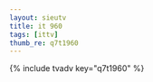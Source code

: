 ```yaml
--- 
layout: sieutv
title: it 960
tags: [ittv]
thumb_re: q7t1960
---
```

{% include tvadv key="q7t1960" %} 

